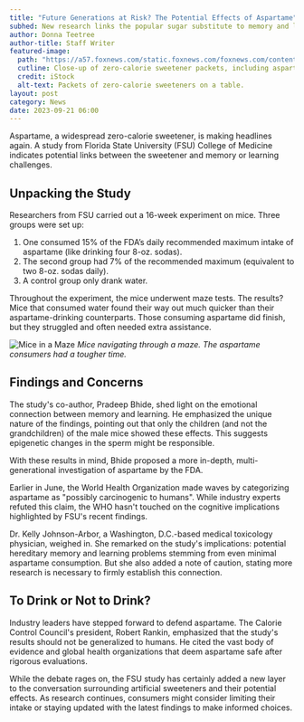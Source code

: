 ```yaml
---
title: "Future Generations at Risk? The Potential Effects of Aspartame"
subhed: New research links the popular sugar substitute to memory and learning issues.
author: Donna Teetree
author-title: Staff Writer
featured-image: 
  path: "https://a57.foxnews.com/static.foxnews.com/foxnews.com/content/uploads/2023/09/672/378/diet-soda-pouring.jpg?ve=1&tl=1"
  cutline: Close-up of zero-calorie sweetener packets, including aspartame.
  credit: iStock
  alt-text: Packets of zero-calorie sweeteners on a table.
layout: post
category: News
date: 2023-09-21 06:00
---
```


Aspartame, a widespread zero-calorie sweetener, is making headlines again. A study from Florida State University (FSU) College of Medicine indicates potential links between the sweetener and memory or learning challenges.

## Unpacking the Study

Researchers from FSU carried out a 16-week experiment on mice. Three groups were set up:

1. One consumed 15% of the FDA’s daily recommended maximum intake of aspartame (like drinking four 8-oz. sodas).
2. The second group had 7% of the recommended maximum (equivalent to two 8-oz. sodas daily).
3. A control group only drank water.

Throughout the experiment, the mice underwent maze tests. The results? Mice that consumed water found their way out much quicker than their aspartame-drinking counterparts. Those consuming aspartame did finish, but they struggled and often needed extra assistance.

![Mice in a Maze](https://a57.foxnews.com/static.foxnews.com/foxnews.com/content/uploads/2023/09/672/378/mice-in-maze.jpg?ve=1&tl=1)
*Mice navigating through a maze. The aspartame consumers had a tougher time.*

## Findings and Concerns

The study's co-author, Pradeep Bhide, shed light on the emotional connection between memory and learning. He emphasized the unique nature of the findings, pointing out that only the children (and not the grandchildren) of the male mice showed these effects. This suggests epigenetic changes in the sperm might be responsible.

With these results in mind, Bhide proposed a more in-depth, multi-generational investigation of aspartame by the FDA.

Earlier in June, the World Health Organization made waves by categorizing aspartame as "possibly carcinogenic to humans". While industry experts refuted this claim, the WHO hasn't touched on the cognitive implications highlighted by FSU's recent findings.

Dr. Kelly Johnson-Arbor, a Washington, D.C.-based medical toxicology physician, weighed in. She remarked on the study's implications: potential hereditary memory and learning problems stemming from even minimal aspartame consumption. But she also added a note of caution, stating more research is necessary to firmly establish this connection.

## To Drink or Not to Drink?

Industry leaders have stepped forward to defend aspartame. The Calorie Control Council's president, Robert Rankin, emphasized that the study's results should not be generalized to humans. He cited the vast body of evidence and global health organizations that deem aspartame safe after rigorous evaluations.

While the debate rages on, the FSU study has certainly added a new layer to the conversation surrounding artificial sweeteners and their potential effects. As research continues, consumers might consider limiting their intake or staying updated with the latest findings to make informed choices.


